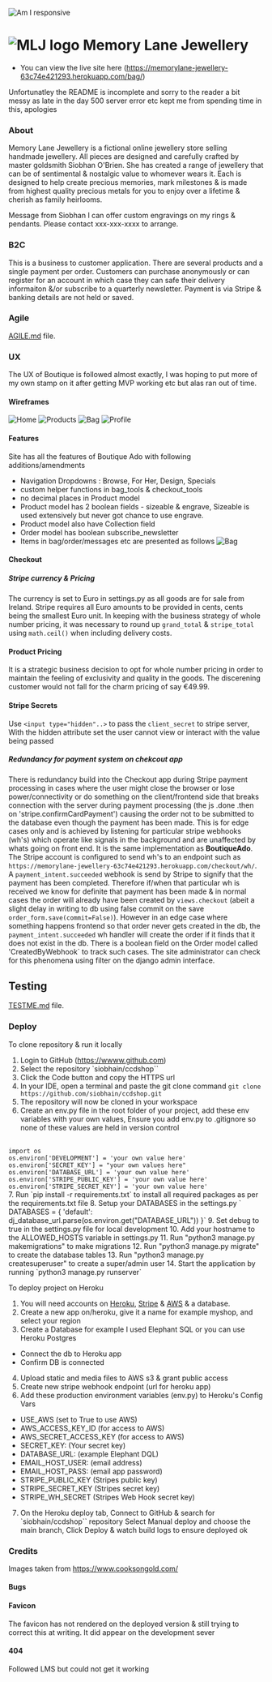 ![Am I responsive](docs/amires.JPG)

# ![MLJ logo](static/favicon-32x32.png) Memory Lane Jewellery


- You can view the live site here (https://memorylane-jewellery-63c74e421293.herokuapp.com/bag/)

Unfortunatley the README is incomplete and sorry to the reader a bit messy as late in the day 500 server error etc kept me from spending time in this, apologies

### About 

Memory Lane Jewellery is a fictional online jewellery store selling handmade jewellery.  All pieces are designed and carefully crafted by master goldsmith Siobhan O'Brien. She has created a range of jewellery that can be of sentimental & nostalgic value to whomever wears it.  Each is designed to help create precious memories,  mark milestones & is made from highest quality precious metals for you to enjoy over a lifetime & cherish as family heirlooms.

Message from Siobhan
I can offer custom engravings on my rings & pendants.  Please contact xxx-xxx-xxxx to arrange.

### B2C

This is a business to customer application.  There are several products and a single payment per order. Customers can purchase anonymously or can register for an account in which case they can safe their delivery informaiton &/or subscribe to a quarterly newsletter.  Payment is via Stripe & banking details are not held or saved.

### Agile

[AGILE.md](AGILE.md) file.


### UX

The UX of Boutique is followed almost exactly, I was hoping to put more of my own stamp on it after getting MVP working etc but alas ran out of time.

#### Wireframes

![Home](docs/w-home.jpg)
![Products](docs/w-products.jpg)
![Bag](docs/w-bag.jpg)
![Profile](docs/w-profile.jpg)

#### Features

Site has all the features of Boutique Ado with following additions/amendments

- Navigation Dropdowns : Browse, For Her, Design, Specials
- custom helper functions in bag_tools & checkout_tools
- no decimal places in Product model
- Product model has 2 boolean fields - sizeable & engrave, Sizeable is used extensively but never got chance to use engrave.
- Product model also have Collection field
- Order model has boolean subscribe_newsletter
- Items in bag/order/messages  etc are presented  as follows
    ![Bag](docs/bag-sizes.jpg)



#### Checkout

##### Stripe currency & Pricing

The currency is set to Euro in settings.py as all goods are for sale from Ireland.  Stripe requires all Euro amounts to be provided in cents, cents being the smallest Euro unit.  In keeping with the business strategy of whole number pricing,  it was necessary to round up `grand_total` & `stripe_total` using `math.ceil()` when including delivery costs.


#### Product Pricing
It is a strategic business decision to opt for whole number pricing in order to maintain the feeling of exclusivity and quality in the goods.  The discerening customer would not fall for the charm pricing of say €49.99.

#### Stripe Secrets

Use `<input type="hidden"..>` to pass the `client_secret` to stripe server, With the hidden attribute set the user cannot view or interact with the value being passed

##### Redundancy for payment system on chekcout app

There is redundancy build into the Checkout app during Stripe payment processing in cases where the user might close the browser or lose power/connectivity or do something on the client/frontend side that breaks connection with the server during payment processing (the js .done .then on 'stripe.confirmCardPayment') causing the order not to be submitted to the database even though the payment has been made. This is for edge cases only and is achieved by listening for particular stripe webhooks (wh's) which operate like signals in the background and are unaffected by whats going on front end. It is the same implementation as **BoutiqueAdo**. The Stripe account is configured to send wh's to an endpoint such as `https://memorylane-jewellery-63c74e421293.herokuapp.com/checkout/wh/`. A `payment_intent.succeeded` webhook is send by Stripe to signify that the payment has been completed.  Therefore if/when that particular wh is received we know for definite that payment has been made & in normal cases the order will already have been created by `views.checkout` (abeit a slight delay in writing to db using false commit on the save `order_form.save(commit=False)`).  However in an edge case where something happens frontend so that order never gets created in the db, the `payment_intent.succeeded` wh handler will create the order if it finds that it does not exist in the db.  There is a boolean field on the Order model called 'CreatedByWebhook` to track such cases.  The site administrator can check for this phenomena using filter on the django admin interface.

## Testing

[TESTME.md](TESTME.md) file.

 
### Deploy

To clone repository & run it locally
1. Login to GitHub (https://wwww.github.com)
2. Select the repository `siobhain/ccdshop``
3. Click the Code button and copy the HTTPS url
4. In your IDE, open a terminal and paste the git clone command `git clone https://github.com/siobhain/ccdshop.git`
5. The repository will now be cloned in your workspace
6. Create an env.py file in the root folder of your project, add these env variables with your own values, Ensure you add env.py to .gitignore so none of these values are held in version control
<br>
<code>import os</code>
<br><code>os.environ['DEVELOPMENT'] = 'your own value here'</code>
<br><code>os.environ['SECRET_KEY'] = "your own values here" </code>
<br><code>os.environ['DATABASE_URL'] = 'your own value here'</code>
<br><code>os.environ['STRIPE_PUBLIC_KEY'] = 'your own value here'</code>
<br><code>os.environ['STRIPE_SECRET_KEY'] = 'your own value here'</code>
<br>
7. Run `pip install -r requirements.txt` to install all required packages as per the requirements.txt file
8. Setup your DATABASES in the settings.py `
DATABASES = {
    'default': dj_database_url.parse(os.environ.get("DATABASE_URL"))
}`
9. Set debug to true in the settings.py file for local development
10. Add your hostname to the ALLOWED_HOSTS variable in settings.py
11. Run "python3 manage.py makemigrations" to make migrations
12. Run "python3 manage.py migrate" to create the database tables
13. Run "python3 manage.py createsuperuser" to create a super/admin user
14. Start the application by running `python3 manage.py runserver`

To deploy project on Heroku 
1. You will need accounts on [Heroku](https://www.heroku.com/), [Stripe](https://dashboard.stripe.com/) & [AWS](https://portal.aws.amazon.com/billing/signup#/start/email) & a database.
2. Create a new app on/heroku, give it a name for example myshop, and select your region
3. Create a Database for example I used Elephant SQL or you can use Heroku Postgres
  - Connect the db to Heroku app
  - Confirm DB is connected
4. Upload static and media files to AWS s3 & grant public access
5. Create new stripe webhook endpoint (url for heroku app)
6. Add these production environment variables (env.py) to Heroku's Config Vars
  - USE_AWS (set to True to use AWS)
  - AWS_ACCESS_KEY_ID (for access to AWS)
  - AWS_SECRET_ACCESS_KEY (for access to AWS)
  - SECRET_KEY: (Your secret key)
  - DATABASE_URL: (example Elephant DQL)
  - EMAIL_HOST_USER: (email address)
  - EMAIL_HOST_PASS: (email app password)
  - STRIPE_PUBLIC_KEY (Stripes public key)
  - STRIPE_SECRET_KEY (Stripes secret key)
  - STRIPE_WH_SECRET (Stripes Web Hook secret key)
7. On the Heroku deploy tab, Connect to GitHub & search for `siobhain/ccdshop`` repository 
Select Manual deploy and choose the main branch, Click Deploy & watch build logs to ensure deployed ok


### Credits

Images taken from https://www.cooksongold.com/

#### Bugs

#### Favicon

The favicon has not rendered on the deployed version & still trying to correct this at writing.   It did appear on the development sever 

#### 404

Followed LMS but could not get it working
